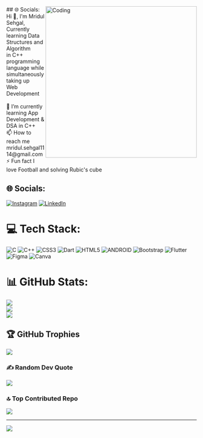 <img align="right" alt="Coding" width="400" src="https://cdn.dribbble.com/users/702032/screenshots/4178215/goku_800.gif">
## 🌐 Socials:
Hi 👋, I'm Mridul Sehgal, Currently learning Data Structures and Algorithm <br>in C++ programming language while simultaneously taking up<br> Web Development<br><br>🌱 I’m currently learning App Development & DSA in C++<br>📫 How to reach me mridul.sehgal1114@gmail.com<br>⚡ Fun fact I love Football and solving Rubic's cube


## 🌐 Socials:
[![Instagram](https://img.shields.io/badge/Instagram-%23E4405F.svg?logo=Instagram&logoColor=white)](https://instagram.com/mridul.sehgal_1114) [![LinkedIn](https://img.shields.io/badge/LinkedIn-%230077B5.svg?logo=linkedin&logoColor=white)](https://linkedin.com/in/mridul-sehgal-937754238) 

# 💻 Tech Stack:
![C](https://img.shields.io/badge/c-%2300599C.svg?style=for-the-badge&logo=c&logoColor=white) ![C++](https://img.shields.io/badge/c++-%2300599C.svg?style=for-the-badge&logo=c%2B%2B&logoColor=white) ![CSS3](https://img.shields.io/badge/css3-%231572B6.svg?style=for-the-badge&logo=css3&logoColor=white) ![Dart](https://img.shields.io/badge/dart-%230175C2.svg?style=for-the-badge&logo=dart&logoColor=white) ![HTML5](https://img.shields.io/badge/html5-%23E34F26.svg?style=for-the-badge&logo=html5&logoColor=white) ![ANDROID](https://img.shields.io/badge/android-%2320232a.svg?style=for-the-badge&logo=android&logoColor=%a4c639) ![Bootstrap](https://img.shields.io/badge/bootstrap-%23563D7C.svg?style=for-the-badge&logo=bootstrap&logoColor=white) ![Flutter](https://img.shields.io/badge/Flutter-%2302569B.svg?style=for-the-badge&logo=Flutter&logoColor=white) 	![Figma](https://img.shields.io/badge/figma-%23F24E1E.svg?style=for-the-badge&logo=figma&logoColor=white) ![Canva](https://img.shields.io/badge/Canva-%2300C4CC.svg?style=for-the-badge&logo=Canva&logoColor=white)
# 📊 GitHub Stats:
![](https://github-readme-stats.vercel.app/api?username=mridul-sehgal&theme=tokyonight&hide_border=false&include_all_commits=false&count_private=false)<br/>
![](https://github-readme-streak-stats.herokuapp.com/?user=mridul-sehgal&theme=tokyonight&hide_border=false)<br/>
![](https://github-readme-stats.vercel.app/api/top-langs/?username=mridul-sehgal&theme=tokyonight&hide_border=false&include_all_commits=false&count_private=false&layout=compact)

## 🏆 GitHub Trophies
![](https://github-profile-trophy.vercel.app/?username=mridul-sehgal&theme=tokyonight&no-frame=false&no-bg=true&margin-w=4)

### ✍️ Random Dev Quote
![](https://quotes-github-readme.vercel.app/api?type=horizontal&theme=tokyonight)

### 🔝 Top Contributed Repo
![](https://github-contributor-stats.vercel.app/api?username=mridul-sehgal&limit=5&theme=tokyonight&combine_all_yearly_contributions=true)

---
[![](https://visitcount.itsvg.in/api?id=mridul-sehgal&icon=0&color=0)](https://visitcount.itsvg.in)

<!-- Proudly created with GPRM ( https://gprm.itsvg.in ) -->
